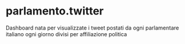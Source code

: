 # parlamento.twitter
Dashboard nata per visualizzate i tweet postati da ogni parlamentare italiano ogni giorno divisi per affiliazione politica
